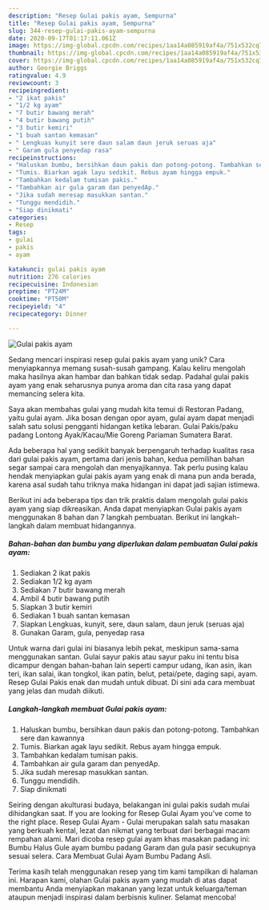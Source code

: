 ```yaml
---
description: "Resep Gulai pakis ayam, Sempurna"
title: "Resep Gulai pakis ayam, Sempurna"
slug: 344-resep-gulai-pakis-ayam-sempurna
date: 2020-09-17T01:17:11.061Z
image: https://img-global.cpcdn.com/recipes/1aa14a085919af4a/751x532cq70/gulai-pakis-ayam-foto-resep-utama.jpg
thumbnail: https://img-global.cpcdn.com/recipes/1aa14a085919af4a/751x532cq70/gulai-pakis-ayam-foto-resep-utama.jpg
cover: https://img-global.cpcdn.com/recipes/1aa14a085919af4a/751x532cq70/gulai-pakis-ayam-foto-resep-utama.jpg
author: Georgie Briggs
ratingvalue: 4.9
reviewcount: 3
recipeingredient:
- "2 ikat pakis"
- "1/2 kg ayam"
- "7 butir bawang merah"
- "4 butir bawang putih"
- "3 butir kemiri"
- "1 buah santan kemasan"
- " Lengkuas kunyit sere daun salam daun jeruk seruas aja"
- " Garam gula penyedap rasa"
recipeinstructions:
- "Haluskan bumbu, bersihkan daun pakis dan potong-potong. Tambahkan sere dan kawannya"
- "Tumis. Biarkan agak layu sedikit. Rebus ayam hingga empuk."
- "Tambahkan kedalam tumisan pakis."
- "Tambahkan air gula garam dan penyedAp."
- "Jika sudah meresap masukkan santan."
- "Tunggu mendidih."
- "Siap dinikmati"
categories:
- Resep
tags:
- gulai
- pakis
- ayam

katakunci: gulai pakis ayam 
nutrition: 276 calories
recipecuisine: Indonesian
preptime: "PT24M"
cooktime: "PT50M"
recipeyield: "4"
recipecategory: Dinner

---
```



![Gulai pakis ayam](https://img-global.cpcdn.com/recipes/1aa14a085919af4a/751x532cq70/gulai-pakis-ayam-foto-resep-utama.jpg)

Sedang mencari inspirasi resep gulai pakis ayam yang unik? Cara menyiapkannya memang susah-susah gampang. Kalau keliru mengolah maka hasilnya akan hambar dan bahkan tidak sedap. Padahal gulai pakis ayam yang enak seharusnya punya aroma dan cita rasa yang dapat memancing selera kita.

Saya akan membahas gulai yang mudah kita temui di Restoran Padang, yaitu gulai ayam. Jika bosan dengan opor ayam, gulai ayam dapat menjadi salah satu solusi pengganti hidangan ketika lebaran. Gulai Pakis/paku padang Lontong Ayak/Kacau/Mie Goreng Pariaman Sumatera Barat.

Ada beberapa hal yang sedikit banyak berpengaruh terhadap kualitas rasa dari gulai pakis ayam, pertama dari jenis bahan, kedua pemilihan bahan segar sampai cara mengolah dan menyajikannya. Tak perlu pusing kalau hendak menyiapkan gulai pakis ayam yang enak di mana pun anda berada, karena asal sudah tahu triknya maka hidangan ini dapat jadi sajian istimewa.


Berikut ini ada beberapa tips dan trik praktis dalam mengolah gulai pakis ayam yang siap dikreasikan. Anda dapat menyiapkan Gulai pakis ayam menggunakan 8 bahan dan 7 langkah pembuatan. Berikut ini langkah-langkah dalam membuat hidangannya.

<!--inarticleads1-->

##### Bahan-bahan dan bumbu yang diperlukan dalam pembuatan Gulai pakis ayam:

1. Sediakan 2 ikat pakis
1. Sediakan 1/2 kg ayam
1. Sediakan 7 butir bawang merah
1. Ambil 4 butir bawang putih
1. Siapkan 3 butir kemiri
1. Sediakan 1 buah santan kemasan
1. Siapkan  Lengkuas, kunyit, sere, daun salam, daun jeruk (seruas aja)
1. Gunakan  Garam, gula, penyedap rasa


Untuk warna dari gulai ini biasanya lebih pekat, meskipun sama-sama menggunakan santan. Gulai sayur pakis atau sayur paku ini tentu bisa dicampur dengan bahan-bahan lain seperti campur udang, ikan asin, ikan teri, ikan salai, ikan tongkol, ikan patin, belut, petai/pete, daging sapi, ayam. Resep Gulai Pakis enak dan mudah untuk dibuat. Di sini ada cara membuat yang jelas dan mudah diikuti. 

<!--inarticleads2-->

##### Langkah-langkah membuat Gulai pakis ayam:

1. Haluskan bumbu, bersihkan daun pakis dan potong-potong. Tambahkan sere dan kawannya
1. Tumis. Biarkan agak layu sedikit. Rebus ayam hingga empuk.
1. Tambahkan kedalam tumisan pakis.
1. Tambahkan air gula garam dan penyedAp.
1. Jika sudah meresap masukkan santan.
1. Tunggu mendidih.
1. Siap dinikmati


Seiring dengan akulturasi budaya, belakangan ini gulai pakis sudah mulai dihidangkan saat. If you are looking for Resep Gulai Ayam you&#39;ve come to the right place. Resep Gulai Ayam - Gulai merupakan salah satu masakan yang berkuah kental, lezat dan nikmat yang terbuat dari berbagai macam rempahan alami. Mari dicoba resep gulai ayam khas masakan padang ini: Bumbu Halus Gule ayam bumbu padang Garam dan gula pasir secukupnya sesuai selera. Cara Membuat Gulai Ayam Bumbu Padang Asli. 

Terima kasih telah menggunakan resep yang tim kami tampilkan di halaman ini. Harapan kami, olahan Gulai pakis ayam yang mudah di atas dapat membantu Anda menyiapkan makanan yang lezat untuk keluarga/teman ataupun menjadi inspirasi dalam berbisnis kuliner. Selamat mencoba!
